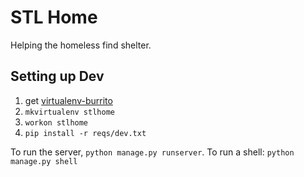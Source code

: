 # STL Home

Helping the homeless find shelter.

## Setting up Dev

 1. get [virtualenv-burrito](https://github.com/brainsik/virtualenv-burrito)
 2. `mkvirtualenv stlhome`
 3. `workon stlhome`
 4. `pip install -r reqs/dev.txt`

To run the server, `python manage.py runserver`. To run a shell: `python manage.py shell`
